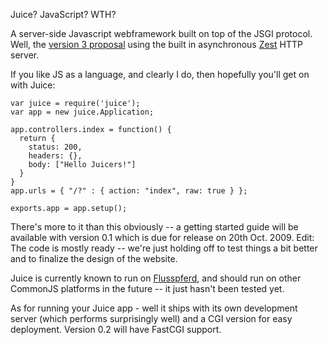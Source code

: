 Juice? JavaScript? WTH?

A server-side Javascript webframework built on top of the JSGI protocol. Well,
the [version 3 proposal][JSGI] using the built in asynchronous [Zest] HTTP server.

If you like JS as a language, and clearly I do, then hopefully you'll get on
with Juice:

    var juice = require('juice');
    var app = new juice.Application;

    app.controllers.index = function() {
      return {
        status: 200,
        headers: {},
        body: ["Hello Juicers!"]
      }
    }
    app.urls = { "/?" : { action: "index", raw: true } };

    exports.app = app.setup();

There's more to it than this obviously -- a getting started guide will be
available with version 0.1 which is due for release on 20th Oct. 2009. Edit: The code is mostly ready -- we're just holding off to test things a bit better and to finalize the design of the website.

Juice is currently known to run on [Flusspferd], and should run on other
CommonJS platforms in the future -- it just hasn't been tested yet.

As for running your Juice app - well it ships with its own development server
(which performs surprisingly well) and a CGI version for easy deployment.
Version 0.2 will have FastCGI support.

[JSGI]: http://wiki.commonjs.org/wiki/JSGI/Level0/A
[Zest]: http://www.github.com/ashb/Zest
[Flusspferd]: http://flusspferd.org
